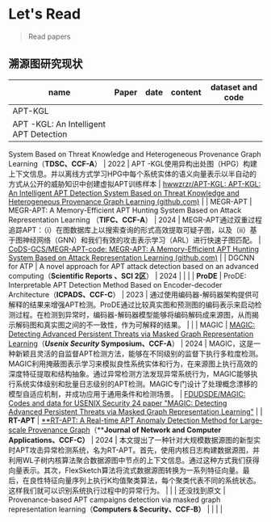 # Let's Read
> Read papers 

## 溯源图研究现状

| name | Paper | date | content | dataset and code |
| --- | --- | --- | --- | --- |
| APT-KGL 
| APT -KGL: An Intelligent APT Detection
System Based on Threat Knowledge and
Heterogeneous Provenance Graph Learning（**TDSC、CCF-A**） | 2022 | APT -KGL使用异构出处图（HPG）构建上下文信息。并以离线方式学习HPG中每个系统实体的语义向量表示以半自动的方式从公开的威胁知识中创建虚拟APT训练样本 | [hwwzrzr/APT-KGL: APT-KGL: An Intelligent APT Detection System Based on Threat Knowledge and Heterogeneous Provenance Graph Learning (github.com)](https://github.com/hwwzrzr/APT-KGL) |
| MEGR-APT | MEGR-APT: A Memory-Efficient APT
Hunting System Based on Attack
Representation Learning
（**TIFC、CCF-A**） | 2024 | MEGR-APT通过双重过程追踪APT：（i）在图数据库上以搜索查询的形式高效提取可疑子图，以及（ii）基于图神经网络（GNN）和我们有效的攻击表示学习（ARL）进行快速子图匹配。 | [CoDS-GCS/MEGR-APT-code: MEGR-APT: A Memory-Efficient APT Hunting System Based on Attack Representation Learning (github.com)](https://github.com/CoDS-GCS/MEGR-APT-code) |
| DGCNN for ATP | A novel approach for APT attack detection based on an advanced computing（**Scientific Reports 、SCI 2区**） | 2024 |  |  |
| **ProDE** | ProDE: Interpretable APT Detection Method Based on Encoder-decoder Architecture（**ICPADS、CCF-C**） | 2023 | 通过使用编码器-解码器架构提供可解释的结果来增强APT检测。ProDE通过比较真实图和预测图的编码表示来启动检测过程。在检测到异常时，编码器-解码器模型能够将编码解码成来源图，从而揭示解码图和真实图之间的不一致性，作为可解释的结果。 |  |
| MAGIC | [MAGIC: Detecting Advanced Persistent Threats via Masked Graph Representation Learning](/docs/read/magic.md)（***Usenix Security* Symposium、CCF-A**）  | 2024 | MAGIC，这是一种新颖且灵活的自监督APT检测方法，能够在不同级别的监督下执行多粒度检测。MAGIC利用掩蔽图表示学习来模拟良性系统实体和行为，在来源图上执行高效的深度特征提取和结构抽象。通过异常检测方法发现异常系统行为，MAGIC能够执行系统实体级别和批量日志级别的APT检测。MAGIC专门设计了处理概念漂移的模型自适应机制，并成功应用于通用条件和检测场景。 | [FDUDSDE/MAGIC: Codes and data for USENIX Security 24 paper "MAGIC: Detecting Advanced Persistent Threats via Masked Graph Representation Learning"](https://github.com/FDUDSDE/MAGIC) |
| **RT-APT** | [**RT-APT: A Real-time APT Anomaly Detection Method for Large-scale Provenance Graph](https://www.sciencedirect.com/science/article/pii/S1084804524002133)（**‌**Journal of Network and Computer Applications、CCF-C）** | 2024 | 本文提出了一种针对大规模数据源图的新型实时APT攻击异常检测系统，名为RT-APT。首先，使用内核日志构建数据源图，并利用WL子树内核算法聚合数据源图中节点的上下文信息。通过这种方式我们获得向量表示。其次，FlexSketch算法将流式数据源图转换为一系列特征向量。最后，在良性特征向量序列上执行K均值聚类算法，每个聚类代表不同的系统状态。这样我们就可以识别系统执行过程中的异常行为。 |  |
| 还没找到原文 | Provenance-based APT campaigns detection via masked graph representation learning（**Computers & Security、CCF-B）** |  |  |  |